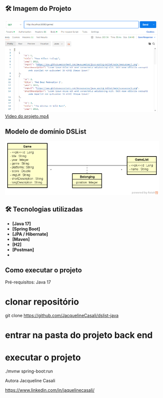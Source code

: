 


## 🛠 Imagem do Projeto
![games.png](games.png)
[Video do projeto.mp4](Video%20do%20projeto.mp4)
## Modelo de domínio DSList
![img.png](img.png)

## 🛠 Tecnologias utilizadas

- **[Java 17]**
- **[Spring Boot]**
- **[JPA / Hibernate]**
- **[Maven]**
- **[H2]**
- **[Postman]**
- 
## Como executar o projeto 

Pré-requisitos: Java 17

 # clonar repositório
git clone https://github.com/JacquelineCasali/dslist-java

# entrar na pasta do projeto back end

# executar o projeto
./mvnw spring-boot:run

Autora
Jacqueline Casali

https://www.linkedin.com/in/jaquelinecasali/


